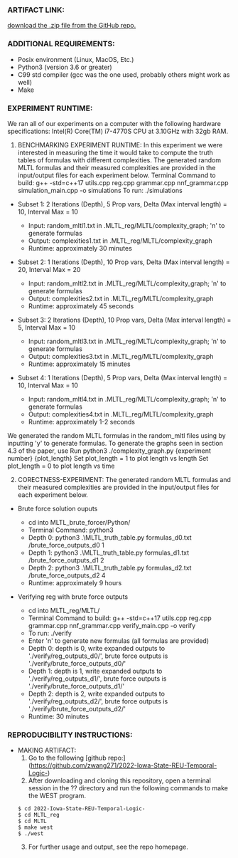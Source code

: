 ### ARTIFACT LINK:
[download the .zip file from the GitHub repo.](https://github.com/zwang271/2022-Iowa-State-REU-Temporal-Logic-)

### ADDITIONAL REQUIREMENTS:
- Posix environment (Linux, MacOS, Etc.)
- Python3 (version 3.6 or greater)
- C99 std compiler (gcc was the one used, probably others might work as well)
- Make

### EXPERIMENT RUNTIME:
We ran all of our experiments on a computer with the following hardware specifications: Intel(R) Core(TM) i7-4770S CPU at 3.10GHz with 32gb RAM.

1. BENCHMARKING EXPERIMENT RUNTIME: In this experiment we were interested in measuring the time it would take to compute the truth tables of formulas with different complexities.
   The generated random MLTL formulas and their measured complexities are provided in the input/output files for each experiment below.
  Terminal Command to build: g++ -std=c++17 utils.cpp reg.cpp grammar.cpp nnf_grammar.cpp simulation_main.cpp -o simulations
  To run: ./simulations
  - Subset 1: 2 Iterations (Depth), 5 Prop vars, Delta (Max interval length) = 10, Interval Max = 10
	- Input: random_mltl1.txt in .MLTL_reg/MLTL/complexity_graph; 'n' to generate formulas
	- Output: complexities1.txt in .MLTL_reg/MLTL/complexity_graph
	- Runtime: approximately 30 minutes

  - Subset 2: 1 Iterations (Depth), 10 Prop vars, Delta (Max interval length) = 20, Interval Max = 20
	- Input: random_mltl2.txt in .MLTL_reg/MLTL/complexity_graph; 'n' to generate formulas
	- Output: complexities2.txt in .MLTL_reg/MLTL/complexity_graph
	- Runtime: approximately 45 seconds

  - Subset 3: 2 Iterations (Depth), 10 Prop vars, Delta (Max interval length) = 5, Interval Max = 10
	- Input: random_mltl3.txt in .MLTL_reg/MLTL/complexity_graph; 'n' to generate formulas
	- Output: complexities3.txt in .MLTL_reg/MLTL/complexity_graph
	- Runtime: approximately 15 minutes

  - Subset 4: 1 Iterations (Depth), 5 Prop vars, Delta (Max interval length) = 10, Interval Max = 10
	- Input: random_mltl4.txt in .MLTL_reg/MLTL/complexity_graph; 'n' to generate formulas
	- Output: complexities4.txt in .MLTL_reg/MLTL/complexity_graph
	- Runtime: approximately 1-2 seconds

We generated the random MLTL formulas in the random_mltl files using by inputting 'y' to generate formulas. To generate the graphs seen in section 4.3 of the paper, use
Run python3 ./complexity_graph.py {experiment number} {plot_length}
Set plot_length = 1 to plot length vs length
Set plot_length = 0 to plot length vs time

2. CORECTNESS-EXPERIMENT: 
    The generated random MLTL formulas and their measured complexities are provided in the input/output files for each experiment below.

  - Brute force solution ouputs
	- cd into MLTL_brute_forcer/Python/
	- Terminal Command: python3 <formulas file> <file to write outputs to> <number of propositional variables = 2^depth>
	- Depth 0: python3 .\MLTL_truth_table.py formulas_d0.txt /brute_force_outputs_d0 1
	- Depth 1: python3 .\MLTL_truth_table.py formulas_d1.txt /brute_force_outputs_d1 2
	- Depth 2: python3 .\MLTL_truth_table.py formulas_d2.txt /brute_force_outputs_d2 4
	- Runtime: approximately 9 hours

  - Verifying reg with brute force outputs
	- cd into MLTL_reg/MLTL/
	- Terminal Command to build: g++ -std=c++17 utils.cpp reg.cpp grammar.cpp nnf_grammar.cpp verify_main.cpp -o verify
	- To run: ./verify
	- Enter 'n' to generate new formulas (all formulas are provided)
	- Depth 0: depth is 0, write expanded outputs to './verify/reg_outputs_d0/', brute force outputs is './verify/brute_force_outputs_d0/'
	- Depth 1: depth is 1, write expanded outputs to './verify/reg_outputs_d1/', brute force outputs is './verify/brute_force_outputs_d1/'
	- Depth 2: depth is 2, write expanded outputs to './verify/reg_outputs_d2/', brute force outputs is './verify/brute_force_outputs_d2/'
	- Runtime: 30 minutes
	


### REPRODUCIBILITY INSTRUCTIONS:

- MAKING ARTIFACT:
  1. Go to the following [github repo:] (https://github.com/zwang271/2022-Iowa-State-REU-Temporal-Logic-)
  2. After downloading and cloning this repository, open a terminal session in the ?? directory and run the following commands to make the WEST program.
  ```
  $ cd 2022-Iowa-State-REU-Temporal-Logic-
  $ cd MLTL_reg
  $ cd MLTL
  $ make west
  $ ./west
  ```
  3. For further usage and output, see the repo homepage.
